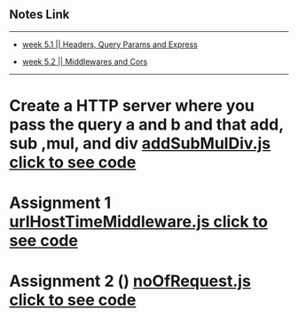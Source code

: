 ## Notes Link

---

- [week 5.1 || Headers, Query Params and Express](https://petal-estimate-4e9.notion.site/HTTP-Deep-dive-d59b6336fa5a46daa56c21063578d400?pvs=74)

- [week 5.2 || Middlewares and Cors](https://petal-estimate-4e9.notion.site/HTTP-Deep-dive-d59b6336fa5a46daa56c21063578d400?pvs=74)

---

# Create a HTTP server where you pass the query a and b and that add, sub ,mul, and div [addSubMulDiv.js click to see code](./addSubMulDiv.js)

# Assignment 1 [urlHostTimeMiddleware.js click to see code](./urlHostTimeMiddleware.js)

# Assignment 2 () [noOfRequest.js click to see code](./noOfRequest.js)
